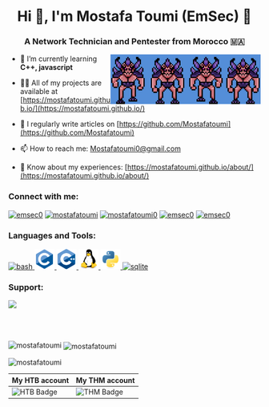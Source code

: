 <!-- ![Masthead](https://raw.githubusercontent.com/Mostafatoumi/mostafatoumi.io_img/main/emSec_cover.jpg) -->

<h1 align="center">Hi 👋, I'm Mostafa Toumi (EmSec) 👾</h1>

<h3 align="center">A Network Technician and Pentester from Morocco 🇲🇦</h3>

<p align="center">
  <img align="right" alt="Network Security" width="300" src="https://raw.githubusercontent.com/Mostafatoumi/mostafatoumi.github.io/main/assets/img/favicons/HackTheBox/emSec_cover.jpg">
</p>

- 🌱 I’m currently learning **C++, javascript**

- 👨‍💻 All of my projects are available at [https://mostafatoumi.github.io/](https://mostafatoumi.github.io/)

- 📝 I regularly write articles on [https://github.com/Mostafatoumi](https://github.com/Mostafatoumi)

- 📫 How to reach me: Mostafatoumi0@gmail.com

- 📄 Know about my experiences: [https://mostafatoumi.github.io/about/](https://mostafatoumi.github.io/about/)

<h3 align="left">Connect with me:</h3>

<p align="left">
  <a href="https://twitter.com/emsec0" target="blank"><img align="center" src="https://raw.githubusercontent.com/rahuldkjain/github-profile-readme-generator/master/src/images/icons/Social/twitter.svg" alt="emsec0" height="30" width="40" /></a>
  <a href="https://linkedin.com/in/mostafatoumi" target="blank"><img align="center" src="https://raw.githubusercontent.com/rahuldkjain/github-profile-readme-generator/master/src/images/icons/Social/linked-in-alt.svg" alt="mostafatoumi" height="30" width="40" /></a>
  <a href="https://fb.com/mostafatoumi0" target="blank"><img align="center" src="https://raw.githubusercontent.com/rahuldkjain/github-profile-readme-generator/master/src/images/icons/Social/facebook.svg" alt="mostafatoumi0" height="30" width="40" /></a>
  <a href="https://instagram.com/emsec0" target="blank"><img align="center" src="https://raw.githubusercontent.com/rahuldkjain/github-profile-readme-generator/master/src/images/icons/Social/instagram.svg" alt="emsec0" height="30" width="40" /></a>
  <a href="https://www.youtube.com/@emsec" target="blank"><img align="center" src="https://raw.githubusercontent.com/rahuldkjain/github-profile-readme-generator/master/src/images/icons/Social/youtube.svg" alt="emsec0" height="30" width="40" /></a>
</p>

<h3 align="left">Languages and Tools:</h3>

<p align="left">
  <a href="https://www.gnu.org/software/bash/" target="_blank" rel="noreferrer">
    <img src="https://www.vectorlogo.zone/logos/gnu_bash/gnu_bash-icon.svg" alt="bash" width="40" height="40"/>
  </a>
  <a href="https://www.cprogramming.com/" target="_blank" rel="noreferrer">
    <img src="https://raw.githubusercontent.com/devicons/devicon/master/icons/c/c-original.svg" alt="c" width="40" height="40"/>
  </a>
  <a href="https://www.w3schools.com/cpp/" target="_blank" rel="noreferrer">
    <img src="https://raw.githubusercontent.com/devicons/devicon/master/icons/cplusplus/cplusplus-original.svg" alt="cplusplus" width="40" height="40"/>
  </a>
  <a href="https://www.linux.org/" target="_blank" rel="noreferrer">
    <img src="https://raw.githubusercontent.com/devicons/devicon/master/icons/linux/linux-original.svg" alt="linux" width="40" height="40"/>
  </a>
  <a href="https://www.python.org" target="_blank" rel="noreferrer">
    <img src="https://raw.githubusercontent.com/devicons/devicon/master/icons/python/python-original.svg" alt="python" width="40" height="40"/>
  </a>
  <a href="https://www.sqlite.org/" target="_blank" rel="noreferrer">
    <img src="https://www.vectorlogo.zone/logos/sqlite/sqlite-icon.svg" alt="sqlite" width="40" height="40"/>
  </a>
</p>

<h3 align="left">Support:</h3>

<p>
  <a href="https://www.buymeacoffee.com/Mostafatoumi"><img src="https://img.buymeacoffee.com/button-api/?text=Buy me a coffee&emoji=👾&slug=Mostafatoumi&button_colour=BD5FFF&font_colour=ffffff&font_family=Cookie&outline_colour=000000&coffee_colour=FFDD00" /></a>
</p>

<br><br>

<p>
  <img align="left" src="https://github-readme-stats.vercel.app/api/top-langs?username=mostafatoumi&show_icons=true&locale=en&layout=compact" alt="mostafatoumi" />
</p>

<p>
  &nbsp;<img align="center" src="https://github-readme-stats.vercel.app/api?username=mostafatoumi&show_icons=true&locale=en" alt="mostafatoumi" />
</p>

<p>
  <img align="center" src="https://github-readme-streak-stats.herokuapp.com/?user=mostafatoumi&" alt="mostafatoumi" />
</p>


| My HTB account | My THM account |
| --- | --- |
| ![HTB Badge](https://www.hackthebox.eu/badge/image/962022) | ![THM Badge](https://tryhackme-badges.s3.amazonaws.com/Hightech.png) |



